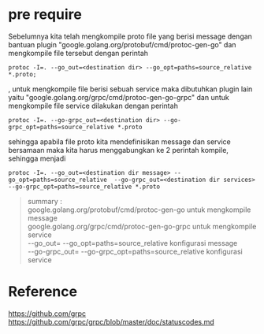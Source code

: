 # pre require <br />
Sebelumnya kita telah mengkompile proto file yang berisi message dengan bantuan plugin "google.golang.org/protobuf/cmd/protoc-gen-go" dan mengkompile file tersebut dengan perintah <br />
```
protoc -I=. --go_out=<destination dir> --go_opt=paths=source_relative *.proto;
```
, untuk mengkompile file berisi sebuah service maka dibutuhkan plugin lain yaitu "google.golang.org/grpc/cmd/protoc-gen-go-grpc" dan untuk mengkompile file service dilakukan dengan perintah
```
protoc -I=. --go-grpc_out=<destination dir> --go-grpc_opt=paths=source_relative *.proto
```
sehingga apabila file proto kita mendefinisikan message dan service bersamaan maka kita harus menggabungkan ke 2 perintah kompile, sehingga menjadi 
```
protoc -I=. --go_out=<destination dir message> --go_opt=paths=source_relative  --go-grpc_out=<destination dir services> --go-grpc_opt=paths=source_relative *.proto 
```
> summary : <br />
> google.golang.org/protobuf/cmd/protoc-gen-go untuk mengkompile message <br />
> google.golang.org/grpc/cmd/protoc-gen-go-grpc untuk mengkompile service <br />
> --go_out=<destination dir> --go_opt=paths=source_relative konfigurasi message <br />
> --go-grpc_out=<destination dir services> --go-grpc_opt=paths=source_relative konfigurasi service <br />

# Reference 
https://github.com/grpc
https://github.com/grpc/grpc/blob/master/doc/statuscodes.md